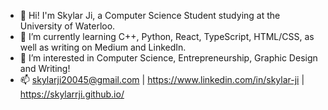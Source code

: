 - 👋 Hi! I'm Skylar Ji, a Computer Science Student studying at the University of Waterloo.
- 🌱 I’m currently learning C++, Python, React, TypeScript, HTML/CSS, as well as writing on Medium and LinkedIn.
- 💞️ I’m interested in Computer Science, Entrepreneurship, Graphic Design and Writing!
- 📫 skylarji20045@gmail.com | https://www.linkedin.com/in/skylar-ji | https://skylarrji.github.io/

<!---
Skylarrji/Skylarrji is a ✨ special ✨ repository because its `README.md` (this file) appears on your GitHub profile.
You can click the Preview link to take a look at your changes.
--->
